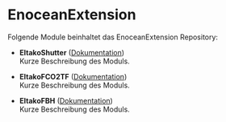 # EnoceanExtension

Folgende Module beinhaltet das EnoceanExtension Repository:

- __EltakoShutter__ ([Dokumentation](EltakoShutter))  
	Kurze Beschreibung des Moduls.

- __EltakoFCO2TF__ ([Dokumentation](EltakoFCO2TF))  
	Kurze Beschreibung des Moduls.

- __EltakoFBH__ ([Dokumentation](EltakoFBH))  
	Kurze Beschreibung des Moduls.